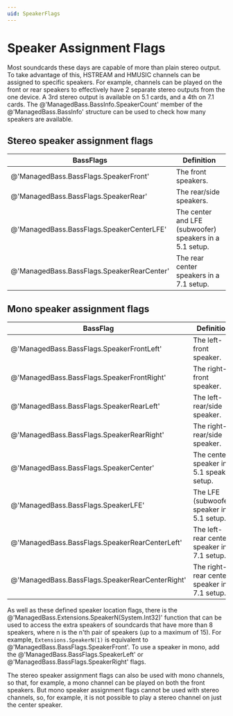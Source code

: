 ```yaml
---
uid: SpeakerFlags
---
```


# Speaker Assignment Flags
Most soundcards these days are capable of more than plain stereo output.
To take advantage of this, HSTREAM and HMUSIC channels can be assigned to specific speakers.
For example, channels can be played on the front or rear speakers to effectively have 2 separate stereo outputs from the one device.
A 3rd stereo output is available on 5.1 cards, and a 4th on 7.1 cards.
The @'ManagedBass.BassInfo.SpeakerCount' member of the @'ManagedBass.BassInfo' structure can be used to check how many speakers are available.

## Stereo speaker assignment flags
BassFlags                                  | Definition
-------------------------------------------|------------
@'ManagedBass.BassFlags.SpeakerFront'      | The front speakers.
@'ManagedBass.BassFlags.SpeakerRear'       | The rear/side speakers.
@'ManagedBass.BassFlags.SpeakerCenterLFE'  | The center and LFE (subwoofer) speakers in a 5.1 setup.
@'ManagedBass.BassFlags.SpeakerRearCenter' | The rear center speakers in a 7.1 setup.

## Mono speaker assignment flags
BassFlag                                        | Definition
------------------------------------------------|------------
@'ManagedBass.BassFlags.SpeakerFrontLeft'       | The left-front speaker.
@'ManagedBass.BassFlags.SpeakerFrontRight'      | The right-front speaker.
@'ManagedBass.BassFlags.SpeakerRearLeft'        | The left-rear/side speaker.
@'ManagedBass.BassFlags.SpeakerRearRight'       | The right-rear/side speaker.
@'ManagedBass.BassFlags.SpeakerCenter'          | The center speaker in a 5.1 speaker setup.
@'ManagedBass.BassFlags.SpeakerLFE'             | The LFE (subwoofer) speaker in a 5.1 setup.
@'ManagedBass.BassFlags.SpeakerRearCenterLeft'  | The left-rear center speaker in a 7.1 setup.
@'ManagedBass.BassFlags.SpeakerRearCenterRight' | The right-rear center speaker in a 7.1 setup.

As well as these defined speaker location flags, there is the @'ManagedBass.Extensions.SpeakerN(System.Int32)' function that can be used to access the extra speakers of soundcards that have more than 8 speakers, where n is the n'th pair of speakers (up to a maximum of 15).
For example, `Extensions.SpeakerN(1)` is equivalent to @'ManagedBass.BassFlags.SpeakerFront'.
To use a speaker in mono, add the @'ManagedBass.BassFlags.SpeakerLeft' or @'ManagedBass.BassFlags.SpeakerRight' flags.

The stereo speaker assignment flags can also be used with mono channels, so that, for example, a mono channel can be played on both the front speakers.
But mono speaker assignment flags cannot be used with stereo channels, so, for example, it is not possible to play a stereo channel on just the center speaker.

